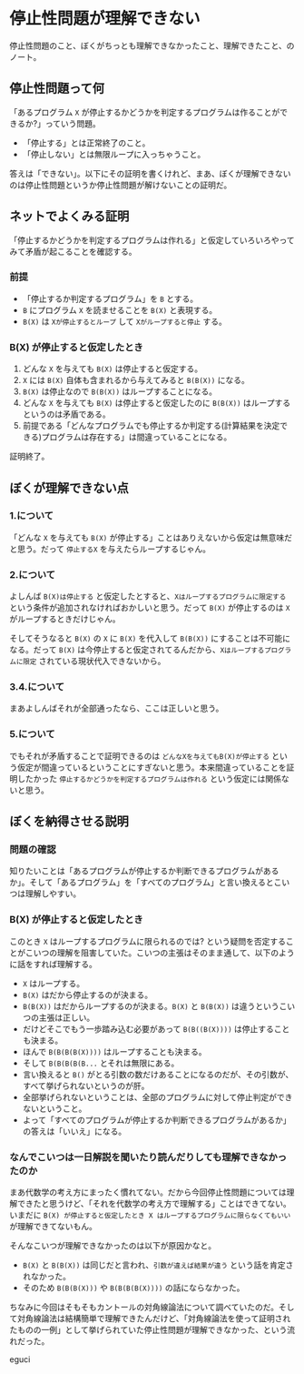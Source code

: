 
停止性問題が理解できない
===

停止性問題のこと、ぼくがちっとも理解できなかったこと、理解できたこと、のノート。


## 停止性問題って何

「あるプログラム `X` が停止するかどうかを判定するプログラムは作ることができるか?」っていう問題。

- 「停止する」とは正常終了のこと。
- 「停止しない」とは無限ループに入っちゃうこと。

答えは「できない」。以下にその証明を書くけれど、まあ、ぼくが理解できないのは停止性問題というか停止性問題が解けないことの証明だ。


## ネットでよくみる証明

「停止するかどうかを判定するプログラムは作れる」と仮定していろいろやってみて矛盾が起こることを確認する。

### 前提

- 「停止するか判定するプログラム」を `B` とする。
- `B` にプログラム `X` を読ませることを `B(X)` と表現する。
- `B(X)` は `Xが停止するとループ` して `Xがループすると停止` する。

### B(X) が停止すると仮定したとき

1. どんな `X` を与えても `B(X)` は停止すると仮定する。
1. `X` には `B(X)` 自体も含まれるから与えてみると `B(B(X))` になる。
1. `B(X)` は停止なので `B(B(X))` はループすることになる。
1. どんな `X` を与えても `B(X)` は停止すると仮定したのに `B(B(X))` はループするというのは矛盾である。
1. 前提である「どんなプログラムでも停止するか判定する(計算結果を決定できる)プログラムは存在する」は間違っていることになる。

証明終了。


## ぼくが理解できない点

### 1.について

「どんな `X` を与えても `B(X)` が停止する」ことはありえないから仮定は無意味だと思う。だって `停止するX` を与えたらループするじゃん。

### 2.について

よしんば `B(X)は停止する` と仮定したとすると、`Xはループするプログラムに限定する` という条件が追加されなければおかしいと思う。だって `B(X)` が停止するのは `X` がループするときだけじゃん。

そしてそうなると `B(X)` の `X` に `B(X)` を代入して `B(B(X))` にすることは不可能になる。だって `B(X)` は今停止すると仮定されてるんだから、`Xはループするプログラムに限定` されている現状代入できないから。

### 3.4.について

まあよしんばそれが全部通ったなら、ここは正しいと思う。

### 5.について

でもそれが矛盾することで証明できるのは `どんなXを与えてもB(X)が停止する` という仮定が間違っているということにすぎないと思う。本来間違っていることを証明したかった `停止するかどうかを判定するプログラムは作れる` という仮定には関係ないと思う。


## ぼくを納得させる説明

### 問題の確認

知りたいことは「あるプログラムが停止するか判断できるプログラムがあるか」。そして「あるプログラム」を「すべてのプログラム」と言い換えるとこいつは理解しやすい。

### B(X) が停止すると仮定したとき

このとき `X` はループするプログラムに限られるのでは? という疑問を否定することがこいつの理解を阻害していた。こいつの主張はそのまま通して、以下のように話をすれば理解する。

- `X` はループする。
- `B(X)` はだから停止するのが決まる。
- `B(B(X))` はだからループするのが決まる。`B(X)` と `B(B(X))` は違うというこいつの主張は正しい。
- だけどそこでもう一歩踏み込む必要があって `B(B((B(X))))` は停止することも決まる。
- ほんで `B(B(B(B(X))))` はループすることも決まる。
- そして `B(B(B(B(B...` とそれは無限にある。
- 言い換えると `B()` がとる引数の数だけあることになるのだが、その引数が、すべて挙げられないというのが肝。
- 全部挙げられないということは、全部のプログラムに対して停止判定ができないということ。
- よって「すべてのプログラムが停止するか判断できるプログラムがあるか」の答えは「いいえ」になる。

### なんでこいつは一日解説を聞いたり読んだりしても理解できなかったのか

まあ代数学の考え方にまったく慣れてない。だから今回停止性問題については理解できたと思うけど、「それを代数学の考え方で理解する」ことはできてない。いまだに `B(X) が停止すると仮定したとき X はループするプログラムに限らなくてもいい` が理解できてないもん。

そんなこいつが理解できなかったのは以下が原因かなと。

- `B(X)` と `B(B(X))` は同じだと言われ、`引数が違えば結果が違う` という話を肯定されなかった。
- そのため `B(B(B(X)))` や `B(B(B(B(X))))` の話にならなかった。

ちなみに今回はそもそもカントールの対角線論法について調べていたのだ。そして対角線論法は結構簡単で理解できたんだけど、「対角線論法を使って証明されたものの一例」として挙げられていた停止性問題が理解できなかった、という流れだった。

eguci
